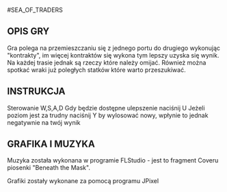 #SEA_OF_TRADERS
## OPIS GRY

Gra polega na przemieszczaniu się z jednego portu do drugiego wykonując "kontrakty", im więcej kontraktów się wykona tym lepszy uzyska się wynik.
Na każdej trasie jednak są rzeczy które należy omijać. Również można spotkać wraki już poległych statków które warto przeszukiwać.

## INSTRUKCJA

Sterowanie W,S,A,D
Gdy będzie dostępne ulepszenie naciśnij U
Jeżeli poziom jest za trudny naciśnij Y by wylosować nowy, wpłynie to jednak negatywnie na twój wynik

## GRAFIKA I MUZYKA

Muzyka została wykonana w programie FLStudio - jest to fragment Coveru piosenki "Beneath the Mask".

Grafiki zostały wykonane za pomocą programu JPixel
